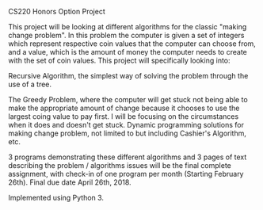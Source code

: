 CS220 Honors Option Project

This project will be looking at different algorithms for the classic "making change problem". In this problem the computer is given a set of integers which represent respective coin values that the computer can choose from, and a value, which is the amount of money the computer needs to create with the set of coin values. This project will specifically looking into:

Recursive Algorithm, the simplest way of solving the problem through the use of a tree.

The Greedy Problem, where the computer will get stuck not being able to make the appropriate amount of change because it chooses to use the largest coing value to pay first. I will be focusing on the circumstances when it does and doesn't get stuck.
Dynamic programming solutions for making change problem, not limited to but including Cashier's Algorithm, etc.

3 programs demonstrating these different algorithms and 3 pages of text describing the problem / algorithms issues will be the final complete assignment, with check-in of one program per month (Starting February 26th). Final due date April 26th, 2018.

Implemented using Python 3.
